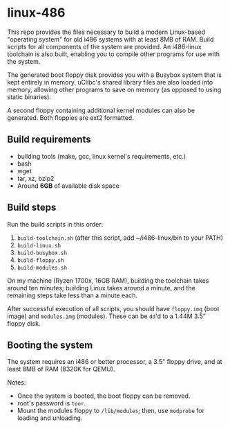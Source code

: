 # linux-486

This repo provides the files necessary to build a modern Linux-based "operating system" for old i486 systems with at least 8MB of RAM. Build scripts for all components of the system are provided. An i486-linux toolchain is also built, enabling you to compile other programs for use with the system.

The generated boot floppy disk provides you with a Busybox system that is kept entirely in memory. uClibc's shared library files are also loaded into memory, allowing other programs to save on memory (as opposed to using static binaries).

A second floppy containing additional kernel modules can also be generated. Both floppies are ext2 formatted.

## Build requirements

* building tools (make, gcc, linux kernel's requirements, etc.)
* bash
* wget
* tar, xz, bzip2
* Around **6GB** of available disk space

## Build steps

Run the build scripts in this order:

1. `build-toolchain.sh` (after this script, add ~/i486-linux/bin to your PATH)
2. `build-linux.sh`
3. `build-busybox.sh`
4. `build-floppy.sh`
5. `build-modules.sh`

On my machine (Ryzen 1700x, 16GB RAM), building the toolchain takes around ten minutes; building Linux takes around a minute, and the remaining steps take less than a minute each.

After successful execution of all scripts, you should have `floppy.img` (boot image) and `modules.img` (modules). These can be `dd`'d to a 1.44M 3.5" floppy disk.

## Booting the system

The system requires an i486 or better processor, a 3.5" floppy drive, and at least 8MB of RAM (8320K for QEMU).

Notes:

* Once the system is booted, the boot floppy can be removed.
* root's password is `toor`.
* Mount the modules floppy to `/lib/modules`; then, use `modprobe` for loading and unloading.
